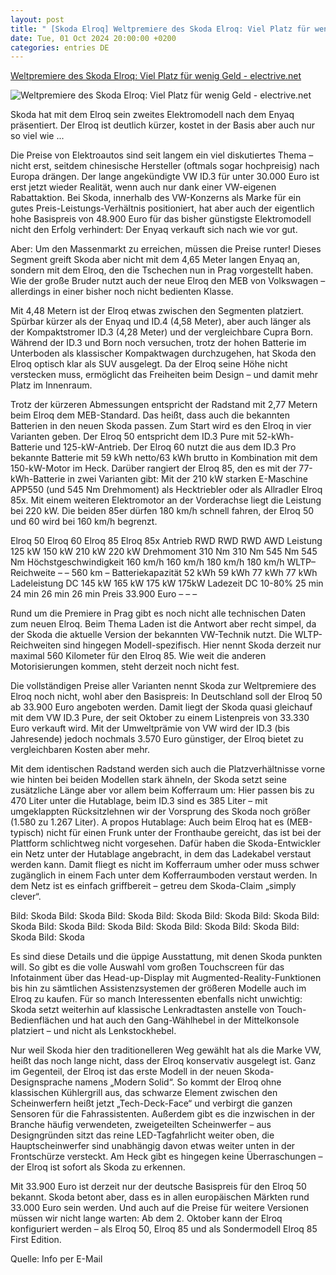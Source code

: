 ```yaml
---
layout: post
title: " [Skoda Elroq] Weltpremiere des Skoda Elroq: Viel Platz für wenig Geld - electrive.net"
date: Tue, 01 Oct 2024 20:00:00 +0200
categories: entries DE
---
```

[Weltpremiere des Skoda Elroq: Viel Platz für wenig Geld - electrive.net](https://www.electrive.net/2024/10/01/weltpremiere-des-skoda-elroq-viel-platz-fuer-wenig-geld/)

![Weltpremiere des Skoda Elroq: Viel Platz für wenig Geld - electrive.net](https://www.electrive.net/media/2024/10/skoda-elroq-2024-13.jpg)

Skoda hat mit dem Elroq sein zweites Elektromodell nach dem Enyaq präsentiert. Der Elroq ist deutlich kürzer, kostet in der Basis aber auch nur so viel wie ...

Die Preise von Elektroautos sind seit langem ein viel diskutiertes Thema – nicht erst, seitdem chinesische Hersteller (oftmals sogar hochpreisig) nach Europa drängen. Der lange angekündigte VW ID.3 für unter 30.000 Euro ist erst jetzt wieder Realität, wenn auch nur dank einer VW-eigenen Rabattaktion. Bei Skoda, innerhalb des VW-Konzerns als Marke für ein gutes Preis-Leistungs-Verhältnis positioniert, hat aber auch der eigentlich hohe Basispreis von 48.900 Euro für das bisher günstigste Elektromodell nicht den Erfolg verhindert: Der Enyaq verkauft sich nach wie vor gut.

Aber: Um den Massenmarkt zu erreichen, müssen die Preise runter! Dieses Segment greift Skoda aber nicht mit dem 4,65 Meter langen Enyaq an, sondern mit dem Elroq, den die Tschechen nun in Prag vorgestellt haben. Wie der große Bruder nutzt auch der neue Elroq den MEB von Volkswagen – allerdings in einer bisher noch nicht bedienten Klasse.

Mit 4,48 Metern ist der Elroq etwas zwischen den Segmenten platziert. Spürbar kürzer als der Enyaq und ID.4 (4,58 Meter), aber auch länger als der Kompaktstromer ID.3 (4,28 Meter) und der vergleichbare Cupra Born. Während der ID.3 und Born noch versuchen, trotz der hohen Batterie im Unterboden als klassischer Kompaktwagen durchzugehen, hat Skoda den Elroq optisch klar als SUV ausgelegt. Da der Elroq seine Höhe nicht verstecken muss, ermöglicht das Freiheiten beim Design – und damit mehr Platz im Innenraum.

Trotz der kürzeren Abmessungen entspricht der Radstand mit 2,77 Metern beim Elroq dem MEB-Standard. Das heißt, dass auch die bekannten Batterien in den neuen Skoda passen. Zum Start wird es den Elroq in vier Varianten geben. Der Elroq 50 entspricht dem ID.3 Pure mit 52-kWh-Batterie und 125-kW-Antrieb. Der Elroq 60 nutzt die aus dem ID.3 Pro bekannte Batterie mit 59 kWh netto/63 kWh brutto in Kombination mit dem 150-kW-Motor im Heck. Darüber rangiert der Elroq 85, den es mit der 77-kWh-Batterie in zwei Varianten gibt: Mit der 210 kW starken E-Maschine APP550 (und 545 Nm Drehmoment) als Hecktriebler oder als Allradler Elroq 85x. Mit einem weiteren Elektromotor an der Vorderachse liegt die Leistung bei 220 kW. Die beiden 85er dürfen 180 km/h schnell fahren, der Elroq 50 und 60 wird bei 160 km/h begrenzt.

Elroq 50 Elroq 60 Elroq 85 Elroq 85x Antrieb RWD RWD RWD AWD Leistung 125 kW 150 kW 210 kW 220 kW Drehmoment 310 Nm 310 Nm 545 Nm 545 Nm Höchstgeschwindigkeit 160 km/h 160 km/h 180 km/h 180 km/h WLTP–Reichweite – – 560 km – Batteriekapazität 52 kWh 59 kWh 77 kWh 77 kWh Ladeleistung DC 145 kW 165 kW 175 kW 175kW Ladezeit DC 10-80% 25 min 24 min 26 min 26 min Preis 33.900 Euro – – –

Rund um die Premiere in Prag gibt es noch nicht alle technischen Daten zum neuen Elroq. Beim Thema Laden ist die Antwort aber recht simpel, da der Skoda die aktuelle Version der bekannten VW-Technik nutzt. Die WLTP-Reichweiten sind hingegen Modell-spezifisch. Hier nennt Skoda derzeit nur maximal 560 Kilometer für den Elroq 85. Wie weit die anderen Motorisierungen kommen, steht derzeit noch nicht fest.

Die vollständigen Preise aller Varianten nennt Skoda zur Weltpremiere des Elroq noch nicht, wohl aber den Basispreis: In Deutschland soll der Elroq 50 ab 33.900 Euro angeboten werden. Damit liegt der Skoda quasi gleichauf mit dem VW ID.3 Pure, der seit Oktober zu einem Listenpreis von 33.330 Euro verkauft wird. Mit der Umweltprämie von VW wird der ID.3 (bis Jahresende) jedoch nochmals 3.570 Euro günstiger, der Elroq bietet zu vergleichbaren Kosten aber mehr.

Mit dem identischen Radstand werden sich auch die Platzverhältnisse vorne wie hinten bei beiden Modellen stark ähneln, der Skoda setzt seine zusätzliche Länge aber vor allem beim Kofferraum um: Hier passen bis zu 470 Liter unter die Hutablage, beim ID.3 sind es 385 Liter – mit umgeklappten Rücksitzlehnen wir der Vorsprung des Skoda noch größer (1.580 zu 1.267 Liter). A propos Hutablage: Auch beim Elroq hat es (MEB-typisch) nicht für einen Frunk unter der Fronthaube gereicht, das ist bei der Plattform schlichtweg nicht vorgesehen. Dafür haben die Skoda-Entwickler ein Netz unter der Hutablage angebracht, in dem das Ladekabel verstaut werden kann. Damit fliegt es nicht im Kofferraum umher oder muss schwer zugänglich in einem Fach unter dem Kofferraumboden verstaut werden. In dem Netz ist es einfach griffbereit – getreu dem Skoda-Claim „simply clever“.

Bild: Skoda Bild: Skoda Bild: Skoda Bild: Skoda Bild: Skoda Bild: Skoda Bild: Skoda Bild: Skoda Bild: Skoda Bild: Skoda Bild: Skoda Bild: Skoda Bild: Skoda Bild: Skoda

Es sind diese Details und die üppige Ausstattung, mit denen Skoda punkten will. So gibt es die volle Auswahl vom großen Touchscreen für das Infotainment über das Head-up-Display mit Augmented-Reality-Funktionen bis hin zu sämtlichen Assistenzsystemen der größeren Modelle auch im Elroq zu kaufen. Für so manch Interessenten ebenfalls nicht unwichtig: Skoda setzt weiterhin auf klassische Lenkradtasten anstelle von Touch-Bedienflächen und hat auch den Gang-Wählhebel in der Mittelkonsole platziert – und nicht als Lenkstockhebel.

Nur weil Skoda hier den traditionelleren Weg gewählt hat als die Marke VW, heißt das noch lange nicht, dass der Elroq konservativ ausgelegt ist. Ganz im Gegenteil, der Elroq ist das erste Modell in der neuen Skoda-Designsprache namens „Modern Solid“. So kommt der Elroq ohne klassischen Kühlergrill aus, das schwarze Element zwischen den Scheinwerfern heißt jetzt „Tech-Deck-Face“ und verbirgt die ganzen Sensoren für die Fahrassistenten. Außerdem gibt es die inzwischen in der Branche häufig verwendeten, zweigeteilten Scheinwerfer – aus Designgründen sitzt das reine LED-Tagfahrlicht weiter oben, die Hauptscheinwerfer sind unabhängig davon etwas weiter unten in der Frontschürze versteckt. Am Heck gibt es hingegen keine Überraschungen – der Elroq ist sofort als Skoda zu erkennen.

Mit 33.900 Euro ist derzeit nur der deutsche Basispreis für den Elroq 50 bekannt. Skoda betont aber, dass es in allen europäischen Märkten rund 33.000 Euro sein werden. Und auch auf die Preise für weitere Versionen müssen wir nicht lange warten: Ab dem 2. Oktober kann der Elroq konfiguriert werden – als Elroq 50, Elroq 85 und als Sondermodell Elroq 85 First Edition.

Quelle: Info per E-Mail

